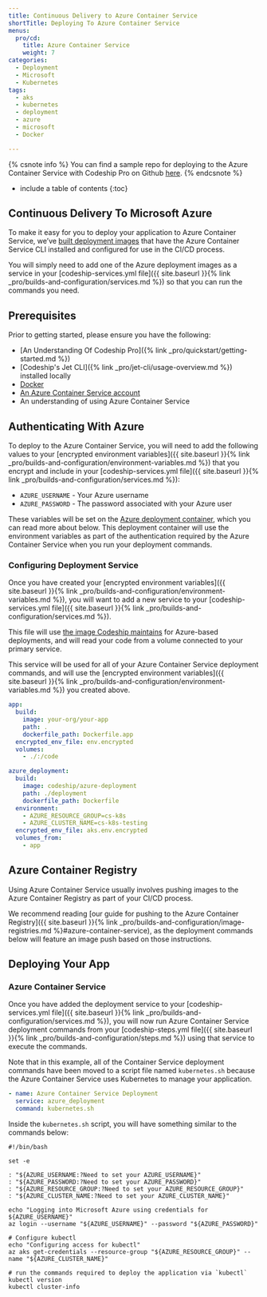 ```yaml
---
title: Continuous Delivery to Azure Container Service
shortTitle: Deploying To Azure Container Service
menus:
  pro/cd:
    title: Azure Container Service
    weight: 7
categories:
  - Deployment
  - Microsoft
  - Kubernetes
tags:
  - aks
  - kubernetes
  - deployment
  - azure
  - microsoft
  - Docker

---
```


{% csnote info %}
You can find a sample repo for deploying to the Azure Container Service with Codeship Pro on Github [here](https://github.com/codeship-library/azure-utilities).
{% endcsnote %}

* include a table of contents
{:toc}

## Continuous Delivery To Microsoft Azure

To make it easy for you to deploy your application to Azure Container Service, we’ve [built deployment images](https://github.com/codeship-library/azure-utilities) that have the Azure Container Service CLI installed and configured for use in the CI/CD process.

You will simply need to add one of the Azure deployment images as a service in your [codeship-services.yml file]({{ site.baseurl }}{% link _pro/builds-and-configuration/services.md %}) so that you can run the commands you need.

## Prerequisites

Prior to getting started, please ensure you have the following:

- [An Understanding Of Codeship Pro]({% link _pro/quickstart/getting-started.md %})
- [Codeship's Jet CLI]({% link _pro/jet-cli/usage-overview.md %}) installed locally
- [Docker](https://www.docker.com/products/docker-desktop)
- [An Azure Container Service account ](https://azure.microsoft.com/account/)
- An understanding of using Azure Container Service

## Authenticating With Azure

To deploy to the Azure Container Service, you will need to add the following values to your [encrypted environment variables]({{ site.baseurl }}{% link _pro/builds-and-configuration/environment-variables.md %}) that you encrypt and include in your [codeship-services.yml file]({{ site.baseurl }}{% link _pro/builds-and-configuration/services.md %}):

- `AZURE_USERNAME` - Your Azure username
- `AZURE_PASSWORD` - The password associated with your Azure user

These variables will be set on the [Azure deployment container](https://github.com/codeship-library/azure-utilities), which you can read more about below. This deployment container will use the environment variables as part of the authentication required by the Azure Container Service when you run your deployment commands.

### Configuring Deployment Service

Once you have created your [encrypted environment variables]({{ site.baseurl }}{% link _pro/builds-and-configuration/environment-variables.md %}), you will want to add a new service to your [codeship-services.yml file]({{ site.baseurl }}{% link _pro/builds-and-configuration/services.md %}).

This file will use [the image Codeship maintains](https://github.com/codeship-library/azure-utilities) for Azure-based deployments, and will read your code from a volume connected to your primary service.

This service will be used for all of your Azure Container Service deployment commands, and will use the [encrypted environment variables]({{ site.baseurl }}{% link _pro/builds-and-configuration/environment-variables.md %}) you created above.

```yaml
app:
  build:
    image: your-org/your-app
    path: .
    dockerfile_path: Dockerfile.app
  encrypted_env_file: env.encrypted
  volumes:
    - ./:/code

azure_deployment:
  build:
    image: codeship/azure-deployment
    path: ./deployment
    dockerfile_path: Dockerfile
  environment:
    - AZURE_RESOURCE_GROUP=cs-k8s
    - AZURE_CLUSTER_NAME=cs-k8s-testing
  encrypted_env_file: aks.env.encrypted
  volumes_from:
    - app
```

## Azure Container Registry

Using Azure Container Service usually involves pushing images to the Azure Container Registry as part of your CI/CD process.

We recommend reading [our guide for pushing to the Azure Container Registry]({{ site.baseurl }}{% link _pro/builds-and-configuration/image-registries.md %}#azure-container-service), as the deployment commands below will feature an image push based on those instructions.

## Deploying Your App

### Azure Container Service

Once you have added the deployment service to your [codeship-services.yml file]({{ site.baseurl }}{% link _pro/builds-and-configuration/services.md %}), you will now run Azure Container Service deployment commands from your [codeship-steps.yml file]({{ site.baseurl }}{% link _pro/builds-and-configuration/steps.md %}) using that service to execute the commands.

Note that in this example, all of the Container Service deployment commands have been moved to a script file named `kubernetes.sh` because the Azure Container Service uses Kubernetes to manage your application.

```yaml
- name: Azure Container Service Deployment
  service: azure_deployment
  command: kubernetes.sh
```

Inside the `kubernetes.sh` script, you will have something similar to the commands below:

```shell
#!/bin/bash

set -e

: "${AZURE_USERNAME:?Need to set your AZURE_USERNAME}"
: "${AZURE_PASSWORD:?Need to set your AZURE_PASSWORD}"
: "${AZURE_RESOURCE_GROUP:?Need to set your AZURE_RESOURCE_GROUP}"
: "${AZURE_CLUSTER_NAME:?Need to set your AZURE_CLUSTER_NAME}"

echo "Logging into Microsoft Azure using credentials for ${AZURE_USERNAME}"
az login --username "${AZURE_USERNAME}" --password "${AZURE_PASSWORD}"

# Configure kubectl
echo "Configuring access for kubectl"
az aks get-credentials --resource-group "${AZURE_RESOURCE_GROUP}" --name "${AZURE_CLUSTER_NAME}"

# run the commands required to deploy the application via `kubectl`
kubectl version
kubectl cluster-info
```
